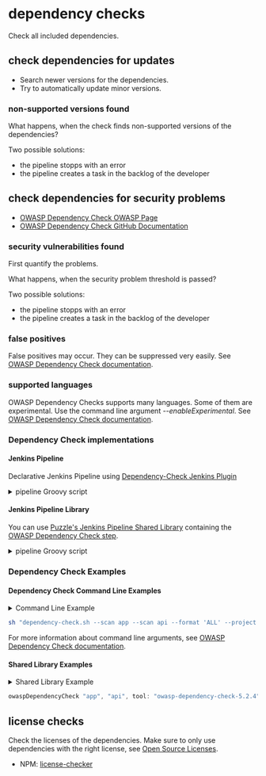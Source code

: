 # dependency checks

Check all included dependencies.

## check dependencies for updates

* Search newer versions for the dependencies.
* Try to automatically update minor versions.

### non-supported versions found

What happens, when the check finds non-supported versions of the dependencies?

Two possible solutions:

* the pipeline stopps with an error
* the pipeline creates a task in the backlog of the developer

## check dependencies for security problems

* [OWASP Dependency Check OWASP Page](https://www.owasp.org/index.php/OWASP_Dependency_Check)
* [OWASP Dependency Check GitHub Documentation](https://jeremylong.github.io/DependencyCheck/)

### security vulnerabilities found

First quantify the problems.

What happens, when the security problem threshold is passed?

Two possible solutions:

* the pipeline stopps with an error
* the pipeline creates a task in the backlog of the developer

### false positives

False positives may occur. They can be suppressed very easily. See [OWASP Dependency Check documentation](https://jeremylong.github.io/DependencyCheck/general/suppression.html).

### supported languages

OWASP Dependency Checks supports many languages. Some of them are experimental. Use the command line argument <i>--enableExperimental</i>.
See [OWASP Dependency Check documentation](https://jeremylong.github.io/DependencyCheck/analyzers/index.html).

### Dependency Check implementations

#### Jenkins Pipeline

Declarative Jenkins Pipeline using [Dependency-Check Jenkins Plugin](https://github.com/jenkinsci/dependency-check-plugin)

<details><summary>pipeline Groovy script</summary>
<p>
Update the DEPENDENCY_CHECK_TOOL to the version installed, see <i>Global Tool Configuration</i>.

```Groovy
pipeline {
    agent ...
    options ...

    environment {
      DEPENDENCY_CHECK_TOOL = 'owasp-dependency-check-5.2.4'
    }

    stages {
        stage('Checkout') {
            steps {
                git 'https://github.com/DevSlop/Pixi.git'
            }
        }
        stage('Preparation') {
            steps {
                // clean and prepare report folder
                sh 'rm -rf report'
                sh 'mkdir report'
            }
        }
        stage('Dependency Check') {
            steps {
                withEnv(["PATH+DC=${tool name: env.DEPENDENCY_CHECK_TOOL, type: 'dependency-check'}/bin"]) {
                    // tool version infos
                    sh "dependency-check.sh --version"

                    // do dependency check
                    sh "dependency-check.sh ARGUMENTS"
                }
            }
            post {
                always {
                    dependencyCheckPublisher pattern: 'report/dependency-check-report.xml'
                }
            }
        }
    }
}
```
</p>
</details>

#### Jenkins Pipeline Library

You can use [Puzzle's Jenkins Pipeline Shared Library](https://github.com/puzzle/jenkins-pipeline-shared-libraries/)
containing the [OWASP Dependency Check step](https://github.com/puzzle/jenkins-pipeline-shared-libraries/tree/master/vars).

<details><summary>pipeline Groovy script</summary>
<p>

```Groovy
@Library('jenkins-pipeline-shared-libraries') _

pipeline {
    agent ...
    options ...

    stages {
        stage('Checkout Code') {
            steps {
                git 'https://github.com/DevSlop/Pixi.git'
            }
        }
        stage('Dependency Check') {
            steps {
                owaspDependencyCheck "app", "api", "EXTRA ARGUMENTS"
            }
        }
    }
}

```
</p>
</details>

### Dependency Check Examples

#### Dependency Check Command Line Examples

<details><summary>Command Line Example</summary>
<p>
The following example:
 <ul>
  <li>scans the folders <i>app</i> and <i>api</i> of the repository</li>
  <li>saves the reports in all available formats</li>
  <li>takes dependency-check-suppression.xml suppress false positives</li>
  <li>lets the pipeline fail with a CVSS score higher than 3</li>
  <li>exludes the folders matching the <i>pathPattern</i> from the scan</li>
</ul> 
</p>
</details>

```Bash
sh "dependency-check.sh --scan app --scan api --format 'ALL' --project 'OWASP Dependency Check' --out report --suppression dependency-check-suppression.xml --failOnCVSS 3 --exclude pathPattern --enableExperimental"
```
For more information about command line arguments, see [OWASP Dependency Check documentation](https://jeremylong.github.io/DependencyCheck/dependency-check-cli/arguments.html).

#### Shared Library Examples

<details><summary>Shared Library Example</summary>
<p>
The following example calls the owaspDependencyCheck from the Shared Library and 
<ul>
  <li>scans the folders <i>app</i> and <i>api</i> of the repository</li>
  <li>uses the installed tool <i>owasp-dependency-check-5.2.4</i></li>
  <li>enables the experimental analyzers for broader language support</i></li>
</ul> 
</p>
</details>

```Groovy
owaspDependencyCheck "app", "api", tool: "owasp-dependency-check-5.2.4", extraArgs: "--enableExperimental"
```


## license checks

Check the licenses of the dependencies.
Make sure to only use dependencies with the right license, see [Open Source Licenses](https://opensource.org/licenses).

* NPM: [license-checker](https://www.npmjs.com/package/license-checker)
